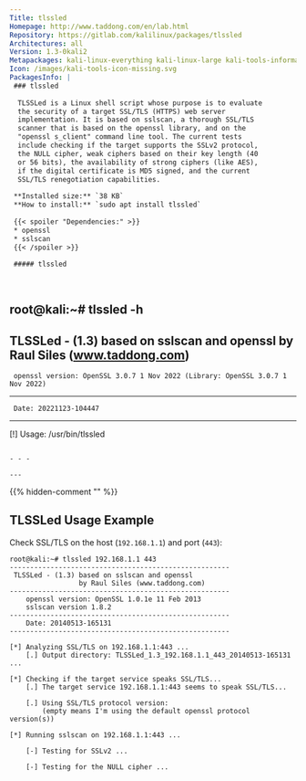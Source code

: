 ```yaml
---
Title: tlssled
Homepage: http://www.taddong.com/en/lab.html
Repository: https://gitlab.com/kalilinux/packages/tlssled
Architectures: all
Version: 1.3-0kali2
Metapackages: kali-linux-everything kali-linux-large kali-tools-information-gathering kali-tools-web 
Icon: /images/kali-tools-icon-missing.svg
PackagesInfo: |
 ### tlssled
 
  TLSSLed is a Linux shell script whose purpose is to evaluate
  the security of a target SSL/TLS (HTTPS) web server
  implementation. It is based on sslscan, a thorough SSL/TLS
  scanner that is based on the openssl library, and on the
  "openssl s_client" command line tool. The current tests
  include checking if the target supports the SSLv2 protocol,
  the NULL cipher, weak ciphers based on their key length (40
  or 56 bits), the availability of strong ciphers (like AES),
  if the digital certificate is MD5 signed, and the current
  SSL/TLS renegotiation capabilities.
 
 **Installed size:** `38 KB`  
 **How to install:** `sudo apt install tlssled`  
 
 {{< spoiler "Dependencies:" >}}
 * openssl
 * sslscan
 {{< /spoiler >}}
 
 ##### tlssled
 
 
 ```
 root@kali:~# tlssled -h
 ------------------------------------------------------
  TLSSLed - (1.3) based on sslscan and openssl
                  by Raul Siles (www.taddong.com)
 ------------------------------------------------------
     openssl version: OpenSSL 3.0.7 1 Nov 2022 (Library: OpenSSL 3.0.7 1 Nov 2022)
     
 ------------------------------------------------------
     Date: 20221123-104447
 ------------------------------------------------------
 
 [!] Usage: /usr/bin/tlssled <hostname or IP_address> <port>
 
 ```
 
 - - -
 
---
```

{{% hidden-comment "<!--Do not edit anything above this line-->" %}}

## TLSSLed Usage Example

Check SSL/TLS on the host (`192.168.1.1`) and port (`443`):

```
root@kali:~# tlssled 192.168.1.1 443
------------------------------------------------------
 TLSSLed - (1.3) based on sslscan and openssl
                 by Raul Siles (www.taddong.com)
------------------------------------------------------
    openssl version: OpenSSL 1.0.1e 11 Feb 2013
    sslscan version 1.8.2
------------------------------------------------------
    Date: 20140513-165131
------------------------------------------------------

[*] Analyzing SSL/TLS on 192.168.1.1:443 ...
    [.] Output directory: TLSSLed_1.3_192.168.1.1_443_20140513-165131 ...

[*] Checking if the target service speaks SSL/TLS...
    [.] The target service 192.168.1.1:443 seems to speak SSL/TLS...

    [.] Using SSL/TLS protocol version:
        (empty means I'm using the default openssl protocol version(s))

[*] Running sslscan on 192.168.1.1:443 ...

    [-] Testing for SSLv2 ...

    [-] Testing for the NULL cipher ...
```
